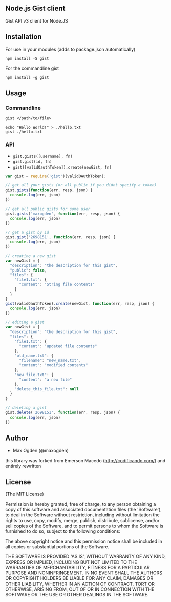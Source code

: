 ## Node.js Gist client

Gist API v3 client for Node.JS

## Installation

For use in your modules (adds to package.json automatically)

    npm install -S gist

For the commandline gist

    npm install -g gist

## Usage

### Commandline

    gist </path/to/file>

    echo "Hello World!" > ./hello.txt
    gist ./hello.txt

### API

  * `gist.gists([username], fn)`
  * `gist.gist(id, fn)`
  * `gist([validOauthToken]).create(newGist, fn)`

```javascript
var gist = require('gist')(validOAuthToken);

// get all your gists (or all public if you didnt specify a token)
gist.gists(function(err, resp, json) {
  console.log(err, json)
})

// get all public gists for some user
gist.gists('maxogden', function(err, resp, json) {
  console.log(err, json)
})

// get a gist by id
gist.gist('2698151', function(err, resp, json) {
  console.log(err, json)
})

// creating a new gist
var newGist = {
  "description": "the description for this gist",
  "public": false,
  "files": {
    "file1.txt": {
      "content": "String file contents"
    }
  }
}
gist(validOauthToken).create(newGist, function(err, resp, json) {
  console.log(err, json)
})

// editing a gist
var newGist = {
  "description": "the description for this gist",
  "files": {
    "file1.txt": {
      "content": "updated file contents"
    },
    "old_name.txt": {
      "filename": "new_name.txt",
      "content": "modified contents"
    },
    "new_file.txt": {
      "content": "a new file"
    },
    "delete_this_file.txt": null
  }
}

// deleting a gist
gist.delete('2698151', function(err, resp, json) {
  console.log(err, json)
})
```

## Author

* Max Ogden (@maxogden)

this library was forked from Emerson Macedo (<http://codificando.com/>) and entirely rewritten

## License

(The MIT License)

Permission is hereby granted, free of charge, to any person obtaining
a copy of this software and associated documentation files (the
'Software'), to deal in the Software without restriction, including
without limitation the rights to use, copy, modify, merge, publish,
distribute, sublicense, and/or sell copies of the Software, and to
permit persons to whom the Software is furnished to do so, subject to
the following conditions:

The above copyright notice and this permission notice shall be
included in all copies or substantial portions of the Software.

THE SOFTWARE IS PROVIDED 'AS IS', WITHOUT WARRANTY OF ANY KIND,
EXPRESS OR IMPLIED, INCLUDING BUT NOT LIMITED TO THE WARRANTIES OF
MERCHANTABILITY, FITNESS FOR A PARTICULAR PURPOSE AND NONINFRINGEMENT.
IN NO EVENT SHALL THE AUTHORS OR COPYRIGHT HOLDERS BE LIABLE FOR ANY
CLAIM, DAMAGES OR OTHER LIABILITY, WHETHER IN AN ACTION OF CONTRACT,
TORT OR OTHERWISE, ARISING FROM, OUT OF OR IN CONNECTION WITH THE
SOFTWARE OR THE USE OR OTHER DEALINGS IN THE SOFTWARE.
